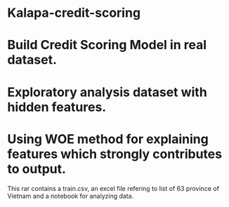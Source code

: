 # Kalapa-credit-scoring
# Build Credit Scoring Model in real dataset. 
# Exploratory analysis dataset with hidden features.
# Using WOE method for explaining features which strongly contributes to output.
This rar contains a train.csv, an excel file refering to list of 63 province of Vietnam and a notebook for analyzing data.
